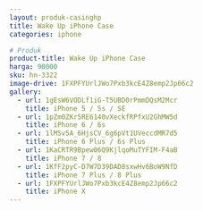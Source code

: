 ```yaml
---
layout: produk-casinghp
title: Wake Up iPhone Case
categories: iphone

# Produk
product-title: Wake Up iPhone Case
harga: 90000
sku: hn-3322
image-drive: 1FXPFYUrlJWo7Pxb3kcE4Z8emp2Jp66c2
gallery:
  - url: 1gEsW6VODLf1iG-T5UBD0rPmmDQsM2Mcr
    title: iPhone 5 / 5s / SE
  - url: 1pZm0ZKr5RE6140vXeckfRPfxU2GhMW5d
    title: iPhone 6 / 6s
  - url: 1lMSv5A_6HjsCV_6g6pVt1UVeccdMR7d5
    title: iPhone 6 Plus / 6s Plus
  - url: 1KaCRTR9Bpew06Q9KjlqoMuTYFIM-F4aB
    title: iPhone 7 / 8
  - url: 1KfF2pyC-D7W7D39DAD8sxwHv6BoW9NfD
    title: iPhone 7 Plus / 8 Plus
  - url: 1FXPFYUrlJWo7Pxb3kcE4Z8emp2Jp66c2
    title: iPhone X
---
```

